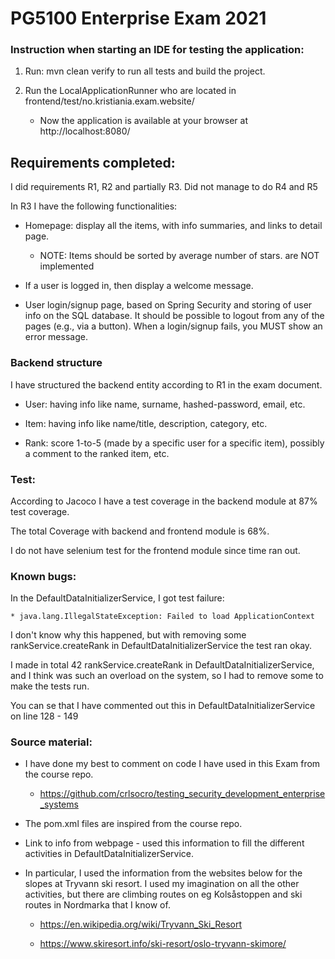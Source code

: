 # PG5100 Enterprise Exam 2021

### Instruction when starting an IDE for testing the application:

1. Run: mvn clean verify to run all tests and build the project.

2. Run the LocalApplicationRunner who are located in frontend/test/no.kristiania.exam.website/

    * Now the application is available at your browser at http://localhost:8080/
  
## Requirements completed:

I did requirements R1, R2 and partially R3. Did not manage to do R4 and R5

In R3 I have the following functionalities:

* Homepage: display all the items, with info summaries, and links to detail page.
  * NOTE: Items should be sorted by average number of stars. are NOT implemented


* If a user is logged in, then display a welcome message.


* User login/signup page, based on Spring Security and storing of user info on the SQL
  database. It should be possible to logout from any of the pages (e.g., via a button). When a
  login/signup fails, you MUST show an error message.
  


### Backend structure

I have structured the backend entity according to R1 in the exam document.


* User: having info like name, surname, hashed-password, email, etc.
  

* Item: having info like name/title, description, category, etc.
  

* Rank: score 1-to-5 (made by a specific user for a specific item), possibly a comment to the
ranked item, etc.

### Test:

According to Jacoco I have a test coverage in the backend module at 87% test coverage.

The total Coverage with backend and frontend module is 68%.

I do not have selenium test for the frontend module since time ran out.

### Known bugs:

In the DefaultDataInitializerService, I got test failure:
  
    * java.lang.IllegalStateException: Failed to load ApplicationContext

I don't know why this happened, but with removing some rankService.createRank in DefaultDataInitializerService the test ran okay.

I made in total 42 rankService.createRank in DefaultDataInitializerService, and I think was such an overload on the system, so I had to remove some to make the tests run.

You can se that I have commented out this in DefaultDataInitializerService on line 128 - 149
### Source material:

* I have done my best to comment on code I have used in this Exam from the course repo.
  
    * https://github.com/crlsocro/testing_security_development_enterprise_systems

* The pom.xml files are inspired from the course repo. 
  

* Link to info from webpage - used this information to fill the different activities in DefaultDataInitializerService.

* In particular, I used the information from the websites below for the slopes at Tryvann ski resort. 
  I used my imagination on all the other activities, but there are climbing routes on eg Kolsåstoppen and ski routes in Nordmarka that I know of.
  
  * https://en.wikipedia.org/wiki/Tryvann_Ski_Resort
  
  * https://www.skiresort.info/ski-resort/oslo-tryvann-skimore/